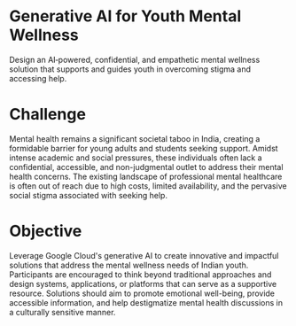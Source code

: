 # Generative AI for Youth Mental Wellness
Design an AI‑powered, confidential, and empathetic mental wellness solution that supports and guides youth in overcoming stigma and accessing help.

# Challenge
Mental health remains a significant societal taboo in India, creating a formidable barrier for young adults and students seeking support. Amidst intense academic and social pressures, these individuals often lack a confidential, accessible, and non-judgmental outlet to address their mental health concerns. The existing landscape of professional mental healthcare is often out of reach due to high costs, limited availability, and the pervasive social stigma associated with seeking help.

# Objective
Leverage Google Cloud's generative AI to create innovative and impactful solutions that address the mental wellness needs of Indian youth. Participants are encouraged to think beyond traditional approaches and design systems, applications, or platforms that can serve as a supportive resource. Solutions should aim to promote emotional well-being, provide accessible information, and help destigmatize mental health discussions in a culturally sensitive manner.